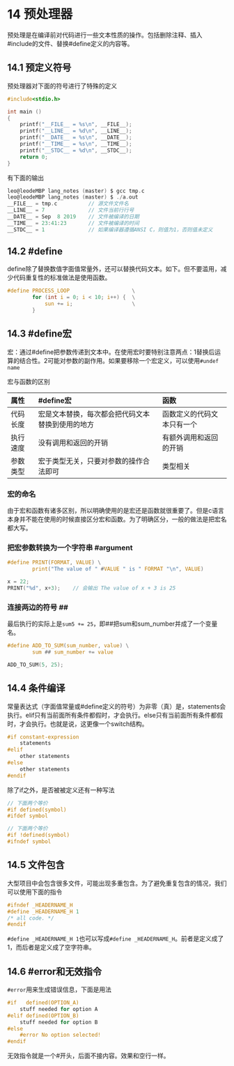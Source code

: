 # 14 预处理器

预处理是在编译前对代码进行一些文本性质的操作。包括删除注释、插入#include的文件、替换#define定义的内容等。

## 14.1 预定义符号

预处理器对下面的符号进行了特殊的定义

```c
#include<stdio.h>

int main ()
{
    printf("__FILE__ = %s\n", __FILE__);
    printf("__LINE__ = %d\n", __LINE__);
    printf("__DATE__ = %s\n", __DATE__);
    printf("__TIME__ = %s\n", __TIME__);
    printf("__STDC__ = %d\n", __STDC__);
    return 0;
}
```

有下面的输出

```c
leo@leodeMBP lang_notes (master) $ gcc tmp.c
leo@leodeMBP lang_notes (master) $ ./a.out
__FILE__ = tmp.c          // 源文件文件名
__LINE__ = 7              // 文件当前行行号
__DATE__ = Sep  8 2019    // 文件被编译的日期
__TIME__ = 23:41:23       // 文件被编译的时间
__STDC__ = 1              // 如果编译器遵循ANSI C，则值为1，否则值未定义  
```

## 14.2 #define

define除了替换数值字面值常量外，还可以替换代码文本。如下。但不要滥用，减少代码重复性的标准做法是使用函数。

```c
#define PROCESS_LOOP                    \
        for (int i = 0; i < 10; i++) {  \
            sun += i;                   \
        }
```

## 14.3 #define宏

宏：通过#define把参数传递到文本中。在使用宏时要特别注意两点：1替换后运算的结合性。2可能对参数的副作用。如果要移除一个宏定义，可以使用`#undef name`

宏与函数的区别

| 属性   | \#define宏                | 函数            |
| :--- | :----------------------- | :------------ |
| 代码长度 | 宏是文本替换，每次都会把代码文本替换到使用的地方 | 函数定义的代码文本只有一个 |
| 执行速度 | 没有调用和返回的开销               | 有额外调用和返回的开销   |
| 参数类型 | 宏于类型无关，只要对参数的操作合法即可      | 类型相关          |

### 宏的命名

由于宏和函数有诸多区别，所以明确使用的是宏还是函数就很重要了。但是c语言本身并不能在使用的时候直接区分宏和函数。为了明确区分，一般的做法是把宏名都大写。

### 把宏参数转换为一个字符串 \#argument

```c
#define PRINT(FORMAT, VALUE) \
        print("The value of " #VALUE " is " FORMAT "\n", VALUE)

x = 22;
PRINT("%d", x+3);    // 会输出 The value of x + 3 is 25
```

### 连接两边的符号 \#\#

最后执行的实际上是`sum5 += 25`，即##把sum和sum_number并成了一个变量名。

```c
#define ADD_TO_SUM(sum_number, value) \
        sum ## sum_number += value

ADD_TO_SUM(5, 25);
```

## 14.4 条件编译

常量表达式（字面值常量或#define定义的符号）为非零（真）是，statements会执行。elif只有当前面所有条件都假时，才会执行。else只有当前面所有条件都假时，才会执行。也就是说，这更像一个switch结构。

```c
#if constant-expression
    statements
#elif
    other statements
#else
    other statements
#endif
```

除了if之外，是否被被定义还有一种写法

```c
// 下面两个等价
#if defined(symbol)
#ifdef symbol

// 下面两个等价
#if !defined(symbol)
#ifndef symbol
```

## 14.5 文件包含

大型项目中会包含很多文件，可能出现多重包含。为了避免重复包含的情况，我们可以使用下面的指令

```c
#ifndef _HEADERNAME_H
#define _HEADERNAME_H 1
/* all code. */
#endif
```

`#define _HEADERNAME_H 1`也可以写成`#define _HEADERNAME_H`。前者是定义成了1，而后者是定义成了空字符串。

## 14.6 #error和无效指令

`#error`用来生成错误信息，下面是用法

```c
#if   defined(OPTION_A)
    stuff needed for option A
#elif defined(OPTION_B)
    stuff needed for option B
#else
    #error No option selected!
#endif
```

无效指令就是一个#开头，后面不接内容。效果和空行一样。
